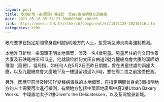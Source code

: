 ```yaml
---
layout: post
title: 本港新增一宗源頭不明確診　曾在6處指明地方須強檢
date: 2021-05-16 05:31:23.000000000 +08:00
link: https://news.rthk.hk/rthk/ch/component/k2/1591128-20210516.htm
categories: rthk
---
```


政府要求在指定期間曾身處6個指明地方的人士，接受新型肺炎病毒強制檢測。

本地昨日新增一宗源頭不明本地個案，涉及一名4歲男童。男童居住的何文田怡景大廈及石硤尾白田邨13座，他就讀位於何文田自由道2號九龍總商會大廈的漢師幼稚園（龍總）。當局指，如任何人在5月2日至昨日期間，曾在男童住處的兩座大廈，以及九龍總商會大廈地下及一樓逗留超過2小時，要在周二或之前接受檢測。

另外，因應早前涉及N501Y變種病毒株的本地個案，在指定期間曾身處3個指明地方的人士需要再次進行檢測，有關地方包括中環置地廣場中庭3樓Urban Bakery Works、中環置地太子2樓Oliver’s the Delicatessen，以及荃灣愉景新城。

